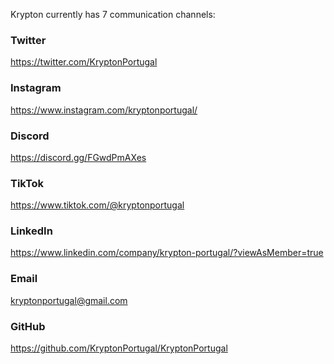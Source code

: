 Krypton currently has 7 communication channels:

### Twitter 
https://twitter.com/KryptonPortugal
### Instagram
https://www.instagram.com/kryptonportugal/
### Discord
https://discord.gg/FGwdPmAXes
### TikTok
https://www.tiktok.com/@kryptonportugal
### LinkedIn
https://www.linkedin.com/company/krypton-portugal/?viewAsMember=true
### Email
kryptonportugal@gmail.com
### GitHub
https://github.com/KryptonPortugal/KryptonPortugal